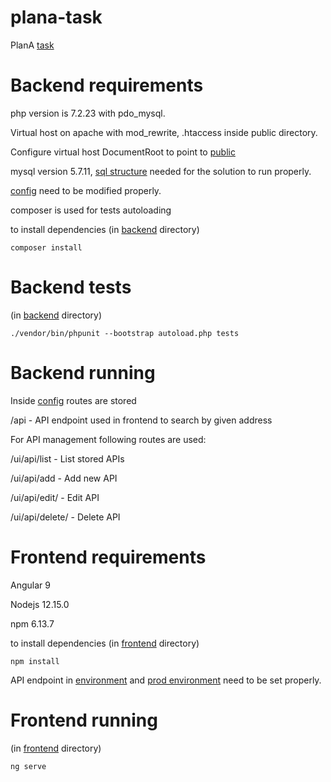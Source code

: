 # plana-task
PlanA [task](https://github.com/waga/plana-task/blob/master/task.txt)

# Backend requirements

php version is 7.2.23 with pdo_mysql.

Virtual host on apache with mod_rewrite, .htaccess inside public directory.

Configure virtual host DocumentRoot to point to [public](https://github.com/waga/plana-task/tree/master/backend/public)

mysql version 5.7.11, [sql structure](https://github.com/waga/plana-task/blob/master/backend/database.sql) needed for the solution to run properly.

[config](https://github.com/waga/plana-task/blob/master/backend/config/config.php) need to be modified properly.

composer is used for tests autoloading

to install dependencies (in [backend](https://github.com/waga/plana-task/tree/master/backend) directory)

```
composer install
```

# Backend tests

(in [backend](https://github.com/waga/plana-task/tree/master/backend) directory)

```
./vendor/bin/phpunit --bootstrap autoload.php tests
```

# Backend running

Inside [config](https://github.com/waga/plana-task/blob/master/backend/config/config.php) routes are stored

/api - API endpoint used in frontend to search by given address

For API management following routes are used:

/ui/api/list - List stored APIs

/ui/api/add - Add new API

/ui/api/edit/<id> - Edit API

/ui/api/delete/<id> - Delete API

# Frontend requirements

Angular 9

Nodejs 12.15.0

npm 6.13.7

to install dependencies (in [frontend](https://github.com/waga/plana-task/tree/master/frontend) directory)

```
npm install
```

API endpoint in [environment](https://github.com/waga/plana-task/blob/master/frontend/src/environments/environment.ts) and [prod environment](https://github.com/waga/plana-task/blob/master/frontend/src/environments/environment.prod.ts) need to be set properly.

# Frontend running

(in [frontend](https://github.com/waga/plana-task/tree/master/frontend) directory)

```
ng serve
```

